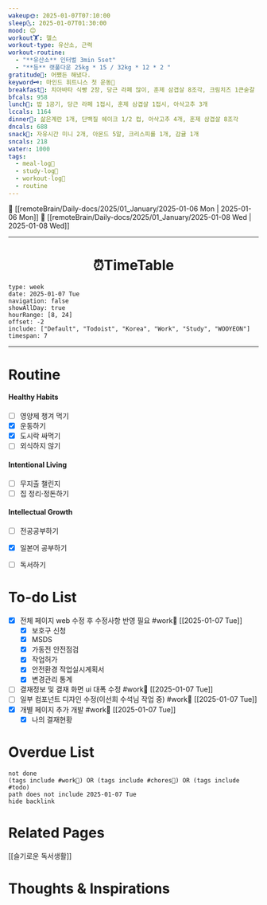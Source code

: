 ```yaml
---
wakeup🌞: 2025-01-07T07:10:00
sleep🌜: 2025-01-07T01:30:00
mood: 😊
workout🏋️: 헬스
workout-type: 유산소, 근력
workout-routine:
  - "**유산소** 인터벌 3min 5set"
  - "**등** 랫풀다운 25kg * 15 / 32kg * 12 * 2 "
gratitude🙏: 어쨌든 해냈다.
keyword🗝️: 마인드 휘트니스 첫 운동👟
breakfast🍳: 치아바타 식빵 2장, 당근 라페 많이, 훈제 삼겹살 8조각, 크림치즈 1큰숟갈
bfcals: 958
lunch🍚: 밥 1공기, 당근 라페 1접시, 훈제 삼겹살 1접시, 아삭고추 3개
lccals: 1164
dinner🥗: 삶은계란 1개, 단백질 쉐이크 1/2 컵, 아삭고추 4개, 훈제 삼겹살 8조각
dncals: 688
snack🍬: 자유시간 미니 2개, 아몬드 5알, 크리스피롤 1개, 감귤 1개
sncals: 218
water💧: 1000
tags:
  - meal-log📝
  - study-log📓
  - workout-log💪
  - routine
---
```


🔺 [[remoteBrain/Daily-docs/2025/01_January/2025-01-06 Mon | 2025-01-06 Mon]]
🔻 [[remoteBrain/Daily-docs/2025/01_January/2025-01-08 Wed | 2025-01-08 Wed]]
___
<h1> <center>⏰TimeTable </center> </h1>

```gEvent
type: week
date: 2025-01-07 Tue
navigation: false
showAllDay: true
hourRange: [8, 24]
offset: -2
include: ["Default", "Todoist", "Korea", "Work", "Study", "WOOYEON"]
timespan: 7
```

--- 


# Routine 

####  Healthy Habits
- [ ] 영양제 챙겨 먹기
- [x] 운동하기
- [x] 도시락 싸먹기
- [ ] 외식하지 않기 

####  Intentional Living 
- [ ] 무지출 챌린지 
- [ ] 집 정리·정돈하기

#### Intellectual Growth
- [ ] 전공공부하기
- [x] 일본어 공부하기
- [ ] 독서하기



# To-do List

- [x] 전체 페이지 web 수정 후 수정사항 반영 필요  #work💼 [[2025-01-07 Tue]]
	- [x] 보호구 신청
	- [x] MSDS
	- [x] 가동전 안전점검
	- [x] 작업허가
	- [x] 안전환경 작업실시계획서
	- [x] 변경관리 통계
- [ ] 결재정보 및 결재 화면 ui 대폭 수정 #work💼  [[2025-01-07 Tue]]
- [ ] 일부 컴포넌트 디자인 수정(이선희 수석님 작업 중) #work💼 [[2025-01-07 Tue]]
- [x] 개별 페이지 추가 개발 #work💼 [[2025-01-07 Tue]]
    - [x] 나의 결재현황

# Overdue List
```tasks
not done
(tags include #work💼) OR (tags include #chores🧺) OR (tags include #todo)
path does not include 2025-01-07 Tue
hide backlink
```

# Related Pages

[[슬기로운 독서생활]]

# Thoughts & Inspirations

